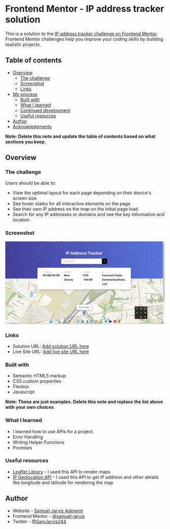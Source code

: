 # Frontend Mentor - IP address tracker solution

This is a solution to the [IP address tracker challenge on Frontend Mentor](https://www.frontendmentor.io/challenges/ip-address-tracker-I8-0yYAH0). Frontend Mentor challenges help you improve your coding skills by building realistic projects. 

## Table of contents

- [Overview](#overview)
  - [The challenge](#the-challenge)
  - [Screenshot](#screenshot)
  - [Links](#links)
- [My process](#my-process)
  - [Built with](#built-with)
  - [What I learned](#what-i-learned)
  - [Continued development](#continued-development)
  - [Useful resources](#useful-resources)
- [Author](#author)
- [Acknowledgments](#acknowledgments)

**Note: Delete this note and update the table of contents based on what sections you keep.**

## Overview

### The challenge

Users should be able to:

- View the optimal layout for each page depending on their device's screen size
- See hover states for all interactive elements on the page
- See their own IP address on the map on the initial page load
- Search for any IP addresses or domains and see the key information and location

### Screenshot

![](./screenshot.png)

### Links

- Solution URL: [Add solution URL here](https://your-solution-url.com)
- Live Site URL: [Add live site URL here](https://your-live-site-url.com)


### Built with

- Semantic HTML5 markup
- CSS custom properties
- Flexbox
- Javascript

**Note: These are just examples. Delete this note and replace the list above with your own choices**

### What I learned

* I learned how to use APIs for a project.
* Error Handling
* Writing Helper Functions
* Promises

### Useful resources

- [Leaflet Library](https://leafletjs.com/index.html) - I used this API to render maps
- [IP Geolocation API](https://geo.ipify.org/docs) - I used this API to get IP address and other details like longitude and latitude for rendering the map


## Author

- Website - [Samuel Jarvis Adeyemi](https://www.your-site.com)
- Frontend Mentor - [@samuel-jarvis](https://www.frontendmentor.io/profile/samuel-jarvis)
- Twitter - [@SamJarvis244](https://twitter.com/SamJarvis244)

